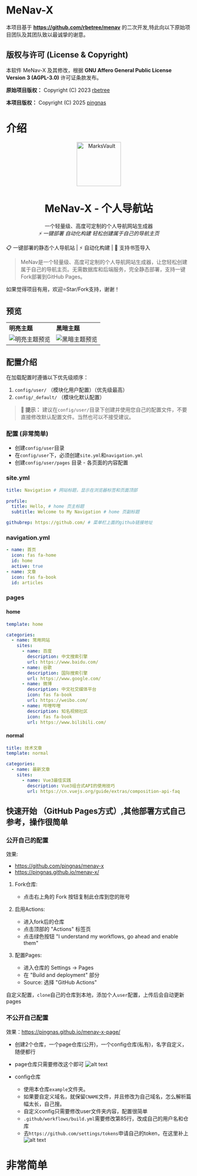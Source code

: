 # MeNav-X
本项目基于  **https://github.com/rbetree/menav**  的二次开发,特此向以下原始项目团队及其团队致以最诚挚的谢意。

## 版权与许可 (License & Copyright)

本软件 MeNav-X 及其修改，根据 **GNU Affero General Public License Version 3 (AGPL-3.0)** 许可证条款发布。

**原始项目版权：**
Copyright (C) 2023 [rbetree](https://github.com/rbetree)

**本项目版权：**
Copyright (C) 2025 [pingnas](https://github.com/pingnas)

# 介绍

<div align="center">
  <img src="assets/favicon.ico" alt="MarksVault" width="120">
  <h1>MeNav-X - 个人导航站</h1>
  <p>
    一个轻量级、高度可定制的个人导航网站生成器
    <br />
    <i>⚡ 一键部署 自动化构建 轻松创建属于自己的导航主页</i>
  </p>
</div>

📋 一键部署的静态个人导航站 | ⚡ 自动化构建 | 🔖 支持书签导入

> MeNav是一个轻量级、高度可定制的个人导航网站生成器，让您轻松创建属于自己的导航主页。无需数据库和后端服务，完全静态部署，支持一键Fork部署到GitHub Pages。

如果觉得项目有用，欢迎⭐Star/Fork支持，谢谢！
## 预览

<table>
  <tr>
    <td><b>明亮主题</b></td>
    <td><b>黑暗主题</b></td>
  </tr>
  <tr>
    <td><img src="img/README/image.png" alt="明亮主题预览" /></td>
    <td><img src="img/README/image-1.png" alt="黑暗主题预览" /></td>
  </tr>
</table>

## 配置介绍

在加载配置时遵循以下优先级顺序：
1. `config/user/` （模块化用户配置）（优先级最高）
2. `config/_default/` （模块化默认配置）

> **🔔 提示：** 建议在`config/user/`目录下创建并使用您自己的配置文件，不要直接修改默认配置文件。当然也可以不接受建议。

### 配置 (非常简单)
- 创建`config/user`目录
- 在`config/user`下，必须创建`site.yml`和`navigation.yml`
- 创建`config/user/pages` 目录 - 各页面的内容配置

### site.yml

```yml
title: Navigation # 网站标题，显示在浏览器标签和页面顶部
 
profile:
  title: Hello, # home 页主标题
  subtitle: Welcome to My Navigation # home 页副标题

githubrep: https://github.com/ # 菜单栏上面的github链接地址
```

### navigation.yml

```yml
- name: 首页
  icon: fas fa-home
  id: home
  active: true
- name: 文章
  icon: fas fa-book
  id: articles
```

### pages

#### home
```yml
template: home

categories:
  - name: 常用网站
    sites:
      - name: 百度
        description: 中文搜索引擎
        url: https://www.baidu.com/
      - name: 谷歌
        description: 国际搜索引擎
        url: https://www.google.com/
      - name: 微博
        description: 中文社交媒体平台
        icon: fas fa-book
        url: https://weibo.com/
      - name: 哔哩哔哩
        description: 知名视频社区
        icon: fas fa-book
        url: https://www.bilibili.com/
```
#### normal
```yml
title: 技术文章
template: normal

categories:
  - name: 最新文章
    sites:
      - name: Vue3最佳实践
        description: Vue3组合式API的使用技巧
        url: https://cn.vuejs.org/guide/extras/composition-api-faq 

```

## 快速开始 （GitHub Pages方式）,其他部署方式自己参考，操作很简单

### 公开自己的配置

效果:
- https://github.com/pingnas/menav-x
- https://pingnas.github.io/menav-x/



1. Fork仓库:
   - 点击右上角的 Fork 按钮复制此仓库到您的账号

2. 启用Actions:
   - 进入fork后的仓库
   - 点击顶部的 "Actions" 标签页
   - 点击绿色按钮 "I understand my workflows, go ahead and enable them"

3. 配置Pages:
   - 进入仓库的 Settings -> Pages
   - 在 "Build and deployment" 部分
   - Source: 选择 "GitHub Actions"


自定义配置，`clone`自己的仓库到本地，添加个人`user`配置，上传后会自动更新pages


### 不公开自己配置

效果：https://pingnas.github.io/menav-x-page/


- 创建2个仓库，一个page仓库(公开)，一个config仓库(私有)，名字自定义，随便都行
- page仓库只需要修改这个即可
![alt text](img/README/image-2.png)

- config仓库
  - 使用本仓库`example`文件夹。
  - 如果要自定义域名，就保留`CNAME`文件，并且修改为自己域名，怎么解析篇幅太长，自己搜。
  - 自定义config只需要修改user文件夹内容，配置很简单
  - `.github/workflows/build.yml`需要修改第85行，改成自己的用户名和仓库
  - 去`https://github.com/settings/tokens`申请自己的token，在这里补上
  ![alt text](img/README/image-3.png)
  
<h1>非常简单